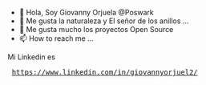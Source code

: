 - 👋 Hola, Soy Giovanny Orjuela @Poswark
- 👀 Me gusta la naturaleza y El señor de los anillos ...
- 💞️ Me gusta mucho los proyectos Open Source
- 📫 How to reach me ...

Mi Linkedin es <pre> https://www.linkedin.com/in/giovannyorjuel2/ </pre>
